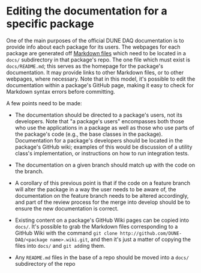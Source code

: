 
# Editing the documentation for a specific package

One of the main purposes of the official DUNE DAQ documentation is to
provide info about each package for its users. The webpages for each
package are generated off [Markdown
files](https://www.markdownguide.org/basic-syntax/) which need to be 
located in a `docs/` subdirectory in that package's repo. The one file
which must exist is `docs/README.md`; this serves as the homepage for
the package's documentation. It may provide links to other Markdown
files, or to other webpages, where necessary. Note that in this model,
it's possible to edit the documentation within a package's GitHub
page, making it easy to check for Markdown syntax errors before
committing. 

A few points need to be made:

- The documentation should be directed to a package's users, not its
  developers. Note that "a package's users" encompasses both those who
  use the applications in a package as well as those who use parts of
  the package's code (e.g., the base classes in the
  package). Documentation for a package's developers should be located
  in the package's GitHub wiki; examples of this would be discussion
  of a utility class's implementation, or instructions on how to run
  integration tests.

- The documentation on a given branch should match up with the code on
  the branch. 

- A corollary of this previous point is that if the code on a feature
  branch will alter the package in a way the user needs to be aware
  of, the documentation on the feature branch needs to be altered
  accordingly, and part of the review process for the merge into
  develop should be to ensure the new documentation is correct.

- Existing content on a package's GitHub Wiki pages can be copied into `docs/`. It's possible to grab the Markdown files corresponding to a GitHub Wiki with the command `git clone http://github.com/DUNE-DAQ/<package name>.wiki.git`, and then it's just a matter of copying the files into `docs/` and `git add`ing them. 

- Any `README.md` files in the base of a repo should be moved into a
  `docs/` subdirectory of the repo
